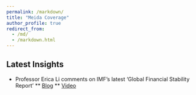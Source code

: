 ```yaml
---
permalink: /markdown/
title: "Meida Coverage"
author_profile: true
redirect_from: 
  - /md/
  - /markdown.html
---
```


## Latest Insights

* Professor Erica Li comments on IMF’s latest ‘Global Financial Stability Report’
** [Blog]([https://shopify.github.io/liquid/tags/control-flow/](https://english.ckgsb.edu.cn/blog/professor-erica-li-comments-on-imfs-latest-global-financial-stability-report/))
** [Video](https://english.ckgsb.edu.cn/video/professor-erica-li-comments-on-imfs-latest-global-financial-stability-report/)

